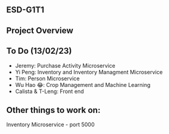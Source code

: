 ## ESD-G1T1

## Project Overview

## To Do (13/02/23)
- Jeremy:
Purchase Activity Microservice
- Yi Peng:
Inventory and Inventory Managment Microservice
- Tim:
Person Microservice
- Wu Hao 😂:
Crop Management and Machine Learning
- Calista & T-Leng:
Front end

## Other things to work on:
Inventory Microservice - port 5000

